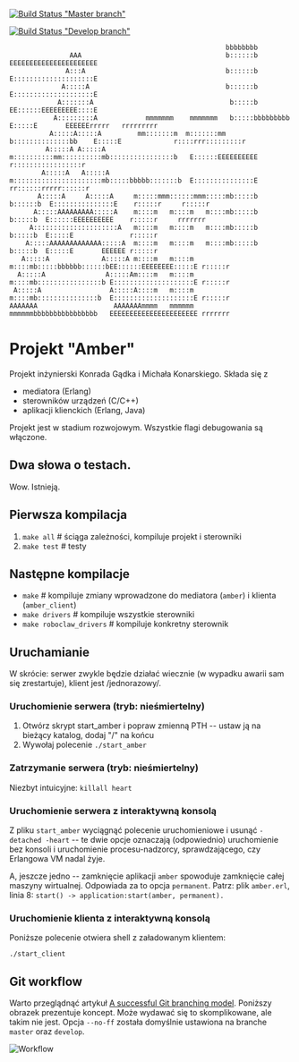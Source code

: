 [![Build Status](https://travis-ci.org/kgadek/Amber.png?branch=master) "Master branch"](http://github.com/kgadek/Amber)

[![Build Status](https://travis-ci.org/kgadek/Amber.png?branch=develop) "Develop branch"](http://github.com/kgadek/Amber)

                                                          bbbbbbbb                                                      
                   AAA                                    b::::::b            EEEEEEEEEEEEEEEEEEEEEE                    
                  A:::A                                   b::::::b            E::::::::::::::::::::E                    
                 A:::::A                                  b::::::b            E::::::::::::::::::::E                    
                A:::::::A                                  b:::::b            EE::::::EEEEEEEEE::::E                    
               A:::::::::A            mmmmmmm    mmmmmmm   b:::::bbbbbbbbb      E:::::E       EEEEEErrrrr   rrrrrrrrr   
              A:::::A:::::A         mm:::::::m  m:::::::mm b::::::::::::::bb    E:::::E             r::::rrr:::::::::r  
             A:::::A A:::::A       m::::::::::mm::::::::::mb::::::::::::::::b   E::::::EEEEEEEEEE   r:::::::::::::::::r 
            A:::::A   A:::::A      m::::::::::::::::::::::mb:::::bbbbb:::::::b  E:::::::::::::::E   rr::::::rrrrr::::::r
           A:::::A     A:::::A     m:::::mmm::::::mmm:::::mb:::::b    b::::::b  E:::::::::::::::E    r:::::r     r:::::r
          A:::::AAAAAAAAA:::::A    m::::m   m::::m   m::::mb:::::b     b:::::b  E::::::EEEEEEEEEE    r:::::r     rrrrrrr
         A:::::::::::::::::::::A   m::::m   m::::m   m::::mb:::::b     b:::::b  E:::::E              r:::::r            
        A:::::AAAAAAAAAAAAA:::::A  m::::m   m::::m   m::::mb:::::b     b:::::b  E:::::E       EEEEEE r:::::r            
       A:::::A             A:::::A m::::m   m::::m   m::::mb:::::bbbbbb::::::bEE::::::EEEEEEEE:::::E r:::::r            
      A:::::A               A:::::Am::::m   m::::m   m::::mb::::::::::::::::b E::::::::::::::::::::E r:::::r            
     A:::::A                 A:::::A::::m   m::::m   m::::mb:::::::::::::::b  E::::::::::::::::::::E r:::::r            
    AAAAAAA                   AAAAAAAmmmm   mmmmmm   mmmmmmbbbbbbbbbbbbbbbb   EEEEEEEEEEEEEEEEEEEEEE rrrrrrr            
                                                                                                                      

# Projekt "Amber"

Projekt inżynierski Konrada Gądka i Michała Konarskiego. Składa się z

  - mediatora (Erlang)
  - sterowników urządzeń (C/C++)
  - aplikacji klienckich (Erlang, Java)

Projekt jest w stadium rozwojowym. Wszystkie flagi debugowania są włączone.

## Dwa słowa o testach.

Wow. Istnieją.


## Pierwsza kompilacja

1. `make all` # ściąga zależności, kompiluje projekt i sterowniki
1. `make test` # testy

## Następne kompilacje

  - `make` # kompiluje zmiany wprowadzone do mediatora (`amber`) i klienta (`amber_client`)
  - `make drivers` # kompiluje wszystkie sterowniki
  - `make roboclaw_drivers` # kompiluje konkretny sterownik

## Uruchamianie

W skrócie: serwer zwykle będzie działać wiecznie (w wypadku awarii sam się zrestartuje),
klient jest /jednorazowy/.

### Uruchomienie serwera (tryb: nieśmiertelny)

1. Otwórz skrypt start_amber i popraw zmienną PTH -- ustaw ją na bieżący katalog, dodaj "/" na końcu
2. Wywołaj polecenie `./start_amber`

### Zatrzymanie serwera (tryb: nieśmiertelny)

Niezbyt intuicyjne: `killall heart`

### Uruchomienie serwera z interaktywną konsolą

Z pliku `start_amber` wyciągnąć polecenie uruchomieniowe i usunąć `-detached -heart` -- te
dwie opcje oznaczają (odpowiednio) uruchomienie bez konsoli i uruchomienie procesu-nadzorcy,
sprawdzającego, czy Erlangowa VM nadal żyje.

A, jeszcze jedno -- zamknięcie aplikacji `amber` spowoduje zamknięcie całej
maszyny wirtualnej. Odpowiada za to opcja `permanent`.
Patrz: plik `amber.erl`, linia 8: `start() -> application:start(amber, permanent).`

### Uruchomienie klienta z interaktywną konsolą

Poniższe polecenie otwiera shell z załadowanym klientem:

    ./start_client

## Git workflow

Warto przeglądnąć artykuł [A successful Git branching model](http://nvie.com/posts/a-successful-git-branching-model/).
Poniższy obrazek prezentuje koncept. Może wydawać się to skomplikowane, ale takim nie jest.
Opcja `--no-ff` została domyślnie ustawiona na branche `master` oraz `develop`.

![Workflow](http://nvie.com/img/2009/12/Screen-shot-2009-12-24-at-11.32.03.png)

